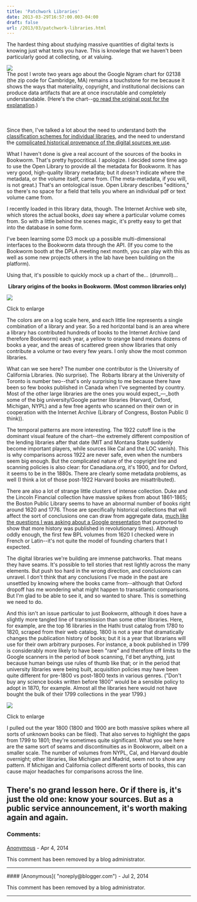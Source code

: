 ```yaml
---
title: 'Patchwork Libraries'
date: 2013-03-29T16:57:00.003-04:00
draft: false
url: /2013/03/patchwork-libraries.html
---
```


The hardest thing about studying massive quantities of digital texts is knowing just what texts you have. This is knowlege that we haven't been particularly good at collecting, or at valuing.  
  
[![](http://4.bp.blogspot.com/-f1TWbi-0Ayw/UVX0AhdCq8I/AAAAAAAAD-4/h8NbS8QeZUA/s320/Screen+shot+2013-03-29+at+4.04.54+PM.png)](http://4.bp.blogspot.com/-f1TWbi-0Ayw/UVX0AhdCq8I/AAAAAAAAD-4/h8NbS8QeZUA/s1600/Screen+shot+2013-03-29+at+4.04.54+PM.png)  
The post I wrote two years ago about the Google Ngram chart for 02138 (the zip code for Cambridge, MA) remains a touchstone for me because it shows the ways that materiality, copyright, and institutional decisions can produce data artifacts that are at once inscrutable and completely understandable. (Here's the chart--[go read the original post for the explanation](http://sappingattention.blogspot.com/2011/01/digital-history-and-copyright-black.html).)  
[  
](http://4.bp.blogspot.com/-f1TWbi-0Ayw/UVX0AhdCq8I/AAAAAAAAD-4/h8NbS8QeZUA/s1600/Screen+shot+2013-03-29+at+4.04.54+PM.png)[  
](http://4.bp.blogspot.com/-f1TWbi-0Ayw/UVX0AhdCq8I/AAAAAAAAD-4/h8NbS8QeZUA/s1600/Screen+shot+2013-03-29+at+4.04.54+PM.png)  
Since then, I've talked a lot about the need to understand both the [classification schemes for individual libraries](http://sappingattention.blogspot.com/2011/02/fresh-set-of-eyes.html), and the need to understand the [complicated historical provenance of the digital sources we use](http://sappingattention.blogspot.com/2012/10/logbooks-and-long-history-of.html).  
  
What I haven't done is give a real account of the sources of the books in Bookworm. That's pretty hypocritical. I apologize. I decided some time ago to use the Open Library to provide all the metadata for Bookworm. It has very good, high-quality library metadata; but it _doesn't_ indicate where the metadata, or the volume itself, came from. (The meta-metadata, if you will, is not great.) That's an ontological issue. Open Library describes "editions," so there's no space for a field that tells you where an individual pdf or text volume came from.  
  
I recently loaded in this library data, though. The Internet Archive web site, which stores the actual books, _does_ say where a particular volume comes from. So with a little behind the scenes magic, it's pretty easy to get that into the database in some form.  
  
I've been learning some D3 mock up a possible multi-dimensional interfaces to the Bookworm data through the API. (If you come to the Bookworm booth at the DPLA meeting next month, you can play with this as well as some new projects others in the lab have been building on the platform).  
  
Using that, it's possible to quickly mock up a chart of the... (drumroll)...  

  

 **Library origins of the books in Bookworm. (Most common libraries only)**

[![](http://3.bp.blogspot.com/-2T07bnX9WDA/UVX37OAeM3I/AAAAAAAAD_I/NEKar5Z6rmg/s640/Bookworm+Source+Libraries.png)](http://3.bp.blogspot.com/-2T07bnX9WDA/UVX37OAeM3I/AAAAAAAAD_I/NEKar5Z6rmg/s1600/Bookworm+Source+Libraries.png)

Click to enlarge

The colors are on a log scale here, and each little line represents a single combination of a library and year. So a red horizontal band is an area where a library has contributed hundreds of books to the Internet Archive (and therefore Bookworm) each year, a yellow to orange band means dozens of books a year, and the areas of scattered green show libraries that only contribute a volume or two every few years. I only show the most common libraries.

  

What can we see here? The number one contributor is the University of California Libraries. (No surprise). The  Robarts library at the University of Toronto is number two--that's only surprising to me because there have been so few books published in Canada when I've segmented by country. Most of the other large libraries are the ones you would expect_—_both some of the big university/Google partner libraries (Harvard, Oxford, Michigan, NYPL) and a few free agents who scanned on their own or in cooperation with the Internet Archive (Library of Congress, Boston Public (I think)).

  
The temporal patterns are more interesting. The 1922 cutoff line is the dominant visual feature of the chart--the extremely different composition of the lending libraries after that date (MIT and Montana State suddenly become important players, while sources like Cal and the LOC vanish). This is why comparisons across 1922 are never safe, even when the numbers seem big enough. But the complicated nature of the copyright line and scanning policies is also clear: for Canadiana.org, it's 1900, and for Oxford, it seems to be in the 1880s. There are clearly some metadata problems, as well (I think a lot of those post-1922 Harvard books are misattributed).  
  
There are also a lot of strange little clusters of intense collection. Duke and the Lincoln Financial collection have massive spikes from about 1861-1865; the Boston Public Library seems to have an abnormal number of books right around 1620 and 1776. Those are specifically historical collections that will affect the sort of conclusions one can draw from aggregate data, [much like the questions I was asking about a Google presentation](http://sappingattention.blogspot.com/2012/07/do-revolutionaries-really-read-history.html) that purported to show that more history was published in revolutionary times). Although oddly enough, the first few BPL volumes from 1620 I checked were in French or Latin--it's not quite the model of founding charters that I expected.  
  
The digital libraries we're building are immense patchworks. That means they have seams. It's possible to tell stories that rest lightly across the many elements. But push too hard in the wrong direction, and conclusions can unravel. I don't think that any conclusions I've made in the past are unsettled by knowing where the books came from--although that Oxford dropoff has me wondering what might happen to transatlantic comparisons. But I'm glad to be able to see it, and so wanted to share. This is something we need to do.  
  
And this isn't an issue particular to just Bookworm, although it does have a slightly more tangled line of transmission than some other libraries. Here, for example, are the top 16 libraries in the Hathi trust catalog from 1780 to 1820, scraped from their web catalog. 1800 is not a year that dramatically changes the publication history of books; but it is a year that librarians will use for their own arbitrary purposes. For instance, a book published in 1799 is considerably more likely to have been "rare" and therefore off limits to the Google scanners in the period of book scanning, I'd bet anything, just because human beings use rules of thumb like that; or in the period that university libraries were being built, acquisition policies may have been quite different for pre-1800 vs post-1800 texts in various genres. ("Don't buy any science books written before 1800" would be a sensible policy to adopt in 1870, for example. Almost all the libraries here would not have bought the bulk of their 1799 collections in the year 1799.)  

[![](http://2.bp.blogspot.com/-srhGOTAPnMs/UVX-G9JYisI/AAAAAAAAD_Q/NAsz8svi66g/s640/HathiContributors.png)](http://2.bp.blogspot.com/-srhGOTAPnMs/UVX-G9JYisI/AAAAAAAAD_Q/NAsz8svi66g/s1600/HathiContributors.png)

Click to enlarge

I pulled out the year 1800 (1800 and 1900 are both massive spikes where all sorts of unknown books can be filed). That also serves to highlight the gaps from 1799 to 1801; they're sometimes quite significant. What you see here are the same sort of seams and discontinuities as in Bookworm, albeit on a smaller scale. The number of volumes from NYPL, Cal, and Harvard double overnight; other libraries, like Michigan and Madrid, seem not to show any pattern. If Michigan and California collect different sorts of books, this can cause major headaches for comparisons across the line.  
  
There's no grand lesson here. Or if there is, it's just the old one: know your sources. But as a public service announcement, it's worth making again and again.
---
### Comments:
#### 
[Anonymous]( "noreply@blogger.com") - <time datetime="2014-04-17T17:56:01.738-04:00">Apr 4, 2014</time>

This comment has been removed by a blog administrator.
<hr />
#### 
[Anonymous]( "noreply@blogger.com") - <time datetime="2014-07-01T09:29:08.220-04:00">Jul 2, 2014</time>

This comment has been removed by a blog administrator.
<hr />
